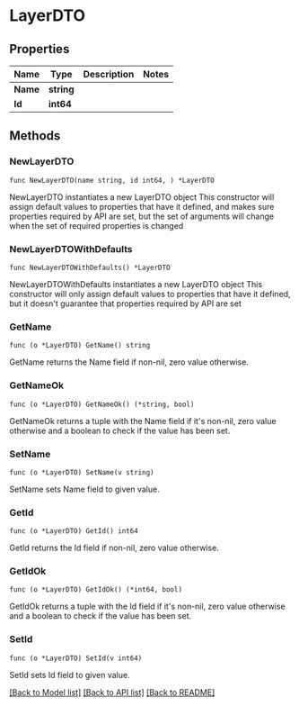 # LayerDTO

## Properties

Name | Type | Description | Notes
------------ | ------------- | ------------- | -------------
**Name** | **string** |  | 
**Id** | **int64** |  | 

## Methods

### NewLayerDTO

`func NewLayerDTO(name string, id int64, ) *LayerDTO`

NewLayerDTO instantiates a new LayerDTO object
This constructor will assign default values to properties that have it defined,
and makes sure properties required by API are set, but the set of arguments
will change when the set of required properties is changed

### NewLayerDTOWithDefaults

`func NewLayerDTOWithDefaults() *LayerDTO`

NewLayerDTOWithDefaults instantiates a new LayerDTO object
This constructor will only assign default values to properties that have it defined,
but it doesn't guarantee that properties required by API are set

### GetName

`func (o *LayerDTO) GetName() string`

GetName returns the Name field if non-nil, zero value otherwise.

### GetNameOk

`func (o *LayerDTO) GetNameOk() (*string, bool)`

GetNameOk returns a tuple with the Name field if it's non-nil, zero value otherwise
and a boolean to check if the value has been set.

### SetName

`func (o *LayerDTO) SetName(v string)`

SetName sets Name field to given value.


### GetId

`func (o *LayerDTO) GetId() int64`

GetId returns the Id field if non-nil, zero value otherwise.

### GetIdOk

`func (o *LayerDTO) GetIdOk() (*int64, bool)`

GetIdOk returns a tuple with the Id field if it's non-nil, zero value otherwise
and a boolean to check if the value has been set.

### SetId

`func (o *LayerDTO) SetId(v int64)`

SetId sets Id field to given value.



[[Back to Model list]](../README.md#documentation-for-models) [[Back to API list]](../README.md#documentation-for-api-endpoints) [[Back to README]](../README.md)


